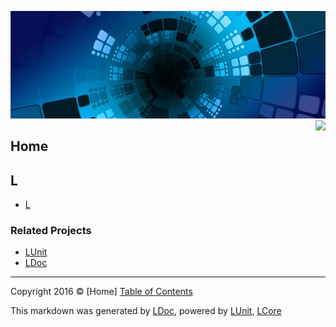![](L/Content/LCore-banner-large.png "")
<img align="right" src="L/Content/LCore-logo-small.png">

## Home

## L

 - [L](L/L.md)

### Related Projects
- [LUnit](https://github.com/CodeSingularity/LUnit) 
- [LDoc](https://github.com/CodeSingularity/LDoc) 



---

Copyright 2016 &copy; [Home] [Table of Contents](TableOfContents.md)

This markdown was generated by [LDoc](https://github.com/CodeSingularity/LDoc), powered by [LUnit](https://github.com/CodeSingularity/LUnit), [LCore](https://github.com/CodeSingularity/LCore)
